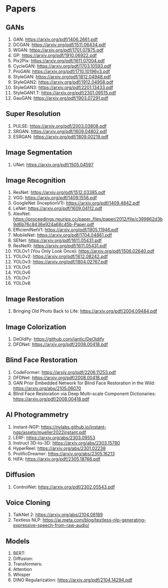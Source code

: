 # Papers
## GANs
  1. GAN: https://arxiv.org/pdf/1406.2661.pdf
  1. DCGAN: https://arxiv.org/pdf/1511.06434.pdf
  1. WGAN: https://arxiv.org/pdf/1701.07875.pdf
  1. GP: https://arxiv.org/pdf/1910.06922.pdf
  1. Pix2Pix: https://arxiv.org/pdf/1611.07004.pdf
  1. CycleGAN: https://arxiv.org/pdf/1703.10593.pdf
  1. ProGAN: https://arxiv.org/pdf/1710.10196v3.pdf
  1. StyleGAN: https://arxiv.org/pdf/1812.04948.pdf
  1. StyleGAN2: https://arxiv.org/pdf/1912.04958.pdf
  1. StyleGAN3: https://arxiv.org/pdf/2201.13433.pdf
  1. StyleGAN1.T: https://arxiv.org/pdf/2301.09515.pdf
  1. GauGAN: https://arxiv.org/pdf/1903.07291.pdf

## Super Resolution
  1. PULSE: https://arxiv.org/pdf/2003.03808.pdf
  1. SRGAN: https://arxiv.org/pdf/1609.04802.pdf
  1. ESRGAN: https://arxiv.org/pdf/1809.00219.pdf

## Image Segmentation
  1. UNet: https://arxiv.org/pdf/1505.04597

## Image Recognition
  1. ResNet: https://arxiv.org/pdf/1512.03385.pdf
  1. VGG: https://arxiv.org/pdf/1409.1556.pdf
  1. GoogleNet (InceptionV1): https://arxiv.org/pdf/1409.4842.pdf
  1. LeNet: https://arxiv.org/pdf/1609.04112.pdf
  1. AlexNet: https://proceedings.neurips.cc/paper_files/paper/2012/file/c399862d3b9d6b76c8436e924a68c45b-Paper.pdf
  1. EfficientNetV1: https://arxiv.org/pdf/1905.11946.pdf
  1. MobileNet: https://arxiv.org/pdf/1704.04861.pdf
  1. SENet: https://arxiv.org/pdf/1611.05431.pdf
  1. ResNeXt: https://arxiv.org/pdf/1611.05431.pdf
  1. YOLOv1 (You Only Look Once): https://arxiv.org/pdf/1506.02640.pdf
  1. YOLOv2: https://arxiv.org/pdf/1612.08242.pdf
  1. YOLOv3: https://arxiv.org/pdf/1804.02767.pdf
  1. YOLOv5
  1. YOLOv6
  1. YOLOv7
  1. YOLOv8

## Image Restoration
  1. Bringing Old Photo Back to Life: https://arxiv.org/pdf/2004.09484.pdf

## Image Colorization
  1. DeOldify: https://github.com/jantic/DeOldify
  1. DFDNet: https://arxiv.org/pdf/2008.00418.pdf

## Blind Face Restoration
  1. CodeFormer: https://arxiv.org/pdf/2206.11253.pdf
  1. DFDNet: https://arxiv.org/pdf/2008.00418.pdf
  1. GAN Prior Embedded Network for Blind Face Restoration in the Wild: https://arxiv.org/abs/2105.06070
  1. Blind Face Restoration via Deep Multi-scale Component Dictionaries: https://arxiv.org/pdf/2008.00418.pdf

## AI Photogrammetry
  1. Instant-NGP: https://nvlabs.github.io/instant-ngp/assets/mueller2022instant.pdf
  1. LERF: https://arxiv.org/abs/2303.09553
  1. Instruct 3D-to-3D: https://arxiv.org/abs/2303.15780
  1. HyperReel: https://arxiv.org/abs/2301.02238
  1. ProlificDreamer: https://arxiv.org/abs/2305.16213
  1. HiFA: https://arxiv.org/pdf/2305.18766.pdf

## Diffusion
  1. ControlNet: https://arxiv.org/pdf/2302.05543.pdf

## Voice Cloning
  1. TalkNet 2: https://arxiv.org/abs/2104.08189
  2. Textless NLP: https://ai.meta.com/blog/textless-nlp-generating-expressive-speech-from-raw-audio/

## Models
  1. BERT:
  1. Diffusion:
  1. Transformers:
  1. Attention
  1. Whisper
  1. DINO Regularization: https://arxiv.org/pdf/2104.14294.pdf
